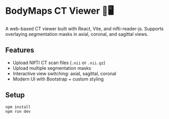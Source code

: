 # BodyMaps CT Viewer 🧠🖥️

A web-based CT viewer built with React, Vite, and nifti-reader-js. Supports overlaying segmentation masks in axial, coronal, and sagittal views.

## Features
- Upload NIfTI CT scan files (`.nii` or `.nii.gz`)
- Upload multiple segmentation masks
- Interactive view switching: axial, sagittal, coronal
- Modern UI with Bootstrap + custom styling

## Setup

```bash
npm install
npm run dev
